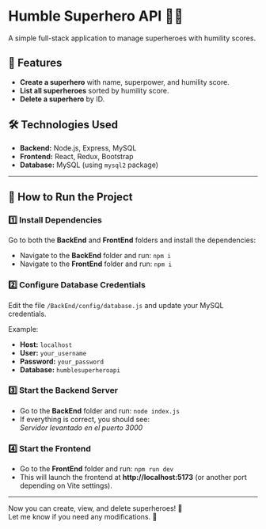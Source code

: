 # Humble Superhero API 🦸‍♂️

A simple full-stack application to manage superheroes with humility scores.

## 🚀 Features

- **Create a superhero** with name, superpower, and humility score.
- **List all superheroes** sorted by humility score.
- **Delete a superhero** by ID.

## 🛠️ Technologies Used

- **Backend:** Node.js, Express, MySQL
- **Frontend:** React, Redux, Bootstrap
- **Database:** MySQL (using `mysql2` package)

---

## 🏁 How to Run the Project

### 1️⃣ Install Dependencies
Go to both the **BackEnd** and **FrontEnd** folders and install the dependencies:

- Navigate to the **BackEnd** folder and run: `npm i`
- Navigate to the **FrontEnd** folder and run: `npm i`

### 2️⃣ Configure Database Credentials
Edit the file `/BackEnd/config/database.js` and update your MySQL credentials.

Example:
- **Host:** `localhost`
- **User:** `your_username`
- **Password:** `your_password`
- **Database:** `humblesuperheroapi`

### 3️⃣ Start the Backend Server
- Go to the **BackEnd** folder and run: `node index.js`
- If everything is correct, you should see:  
  _Servidor levantado en el puerto 3000_

### 4️⃣ Start the Frontend
- Go to the **FrontEnd** folder and run: `npm run dev`
- This will launch the frontend at **http://localhost:5173** (or another port depending on Vite settings).

---

Now you can create, view, and delete superheroes! 🎉  
Let me know if you need any modifications. 🚀

